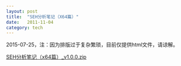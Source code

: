 ```yaml
---
layout: post
title:  "SEH分析笔记（X64篇）"
date:   2011-11-04
category: tech
---
```


2015-07-25，注：因为排版过于复杂繁琐，目前仅提供html文件，请谅解。

[SEH分析笔记（x64篇）_v1.0.0.zip](https://github.com/boxcounter/boxcounter.github.io/raw/master/attachments/SEH%E5%88%86%E6%9E%90%E7%AC%94%E8%AE%B0%EF%BC%88x64%E7%AF%87%EF%BC%89_v1.0.0.zip)
